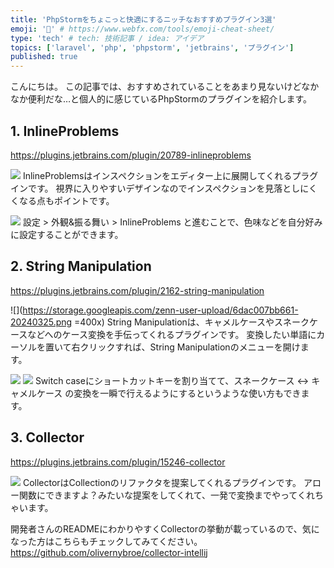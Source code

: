 ```yaml
---
title: 'PhpStormをちょこっと快適にするニッチなおすすめプラグイン3選'
emoji: '🍱' # https://www.webfx.com/tools/emoji-cheat-sheet/
type: 'tech' # tech: 技術記事 / idea: アイデア
topics: ['laravel', 'php', 'phpstorm', 'jetbrains', 'プラグイン']
published: true
---
```

こんにちは。
この記事では、おすすめされていることをあまり見ないけどなかなか便利だな…と個人的に感じているPhpStormのプラグインを紹介します。

## 1. InlineProblems
https://plugins.jetbrains.com/plugin/20789-inlineproblems

![](https://storage.googleapis.com/zenn-user-upload/1db2021c6ce8-20240325.png)
InlineProblemsはインスペクションをエディター上に展開してくれるプラグインです。
視界に入りやすいデザインなのでインスペクションを見落としにくくなる点もポイントです。

![](https://storage.googleapis.com/zenn-user-upload/aef44942195f-20240325.png)
設定 > 外観&振る舞い > InlineProblems と進むことで、色味などを自分好みに設定することができます。

## 2. String Manipulation
https://plugins.jetbrains.com/plugin/2162-string-manipulation

![](https://storage.googleapis.com/zenn-user-upload/6dac007bb661-20240325.png =400x)
String Manipulationは、キャメルケースやスネークケースなどへのケース変換を手伝ってくれるプラグインです。
変換したい単語にカーソルを置いて右クリックすれば、String Manipulationのメニューを開けます。

![](https://storage.googleapis.com/zenn-user-upload/5b22862fc4cb-20240325.png)
![](https://storage.googleapis.com/zenn-user-upload/59f0bfe7a810-20240325.png)
Switch caseにショートカットキーを割り当てて、スネークケース ↔ キャメルケース の変換を一瞬で行えるようにするというような使い方もできます。

## 3. Collector
https://plugins.jetbrains.com/plugin/15246-collector

![](https://storage.googleapis.com/zenn-user-upload/3893a60f559f-20240325.png)
CollectorはCollectionのリファクタを提案してくれるプラグインです。
アロー関数にできますよ？みたいな提案をしてくれて、一発で変換までやってくれちゃいます。

開発者さんのREADMEにわかりやすくCollectorの挙動が載っているので、気になった方はこちらもチェックしてみてください。
https://github.com/olivernybroe/collector-intellij
